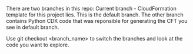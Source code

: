 There are two branches in this repo: 
Current branch - CloudFormation template for this project lies. This is the default branch.
The other branch contains Python CDK code that was reponsible for generating the CFT you see in default branch.

Use git checkout <branch_name> to switch the branches and look at the code you want to explore.
